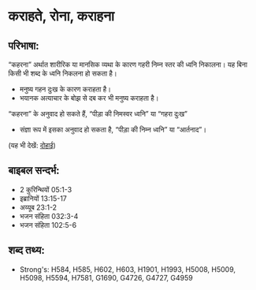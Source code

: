 # कराहते, रोना, कराहना #

## परिभाषा: ##

“कहरना” अर्थात शारीरिक या मानसिक व्यथा के कारण गहरी निम्न स्तर की ध्वनि निकालना। यह बिना किसी भी शब्द के ध्वनि निकलना हो सकता है।

* मनुष्य गहन दुःख के कारण कराहता है।
* भयानक अत्याचार के बोझ से दब कर भी मनुष्य कराहता है।

“कहरना” के अनुवाद हो सकते हैं, “पीड़ा की निमस्वर ध्वनि” या “गहरा दुःख”

* संज्ञा रूप में इसका अनुवाद हो सकता है, “पीड़ा की निम्न ध्वनि” या “आर्तनाद”।

(यह भी देखें: [दोहाई](../cry.md))

## बाइबल सन्दर्भ: ##

* 2 कुरिन्थियों 05:1-3
* इब्रानियों 13:15-17
* अय्यूब 23:1-2
* भजन संहिता 032:3-4
* भजन संहिता 102:5-6

## शब्द तथ्य: ##

* Strong's: H584, H585, H602, H603, H1901, H1993, H5008, H5009, H5098, H5594, H7581, G1690, G4726, G4727, G4959
